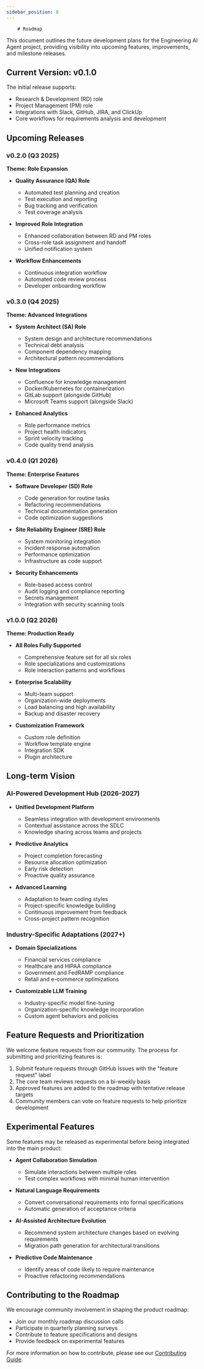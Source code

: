 ```yaml
---
sidebar_position: 8
---
```


        # Roadmap

This document outlines the future development plans for the Engineering AI Agent project, providing visibility into upcoming features, improvements, and milestone releases.

## Current Version: v0.1.0

The initial release supports:
- Research & Development (RD) role
- Project Management (PM) role
- Integrations with Slack, GitHub, JIRA, and ClickUp
- Core workflows for requirements analysis and development

## Upcoming Releases

### v0.2.0 (Q3 2025)

**Theme: Role Expansion**

- **Quality Assurance (QA) Role**
  - Automated test planning and creation
  - Test execution and reporting
  - Bug tracking and verification
  - Test coverage analysis

- **Improved Role Integration**
  - Enhanced collaboration between RD and PM roles
  - Cross-role task assignment and handoff
  - Unified notification system

- **Workflow Enhancements**
  - Continuous integration workflow
  - Automated code review process
  - Developer onboarding workflow

### v0.3.0 (Q4 2025)

**Theme: Advanced Integrations**

- **System Architect (SA) Role**
  - System design and architecture recommendations
  - Technical debt analysis
  - Component dependency mapping
  - Architectural pattern recommendations

- **New Integrations**
  - Confluence for knowledge management
  - Docker/Kubernetes for containerization
  - GitLab support (alongside GitHub)
  - Microsoft Teams support (alongside Slack)

- **Enhanced Analytics**
  - Role performance metrics
  - Project health indicators
  - Sprint velocity tracking
  - Code quality trend analysis

### v0.4.0 (Q1 2026)

**Theme: Enterprise Features**

- **Software Developer (SD) Role**
  - Code generation for routine tasks
  - Refactoring recommendations
  - Technical documentation generation
  - Code optimization suggestions

- **Site Reliability Engineer (SRE) Role**
  - System monitoring integration
  - Incident response automation
  - Performance optimization
  - Infrastructure as code support

- **Security Enhancements**
  - Role-based access control
  - Audit logging and compliance reporting
  - Secrets management
  - Integration with security scanning tools

### v1.0.0 (Q2 2026)

**Theme: Production Ready**

- **All Roles Fully Supported**
  - Comprehensive feature set for all six roles
  - Role specializations and customizations
  - Role interaction patterns and workflows

- **Enterprise Scalability**
  - Multi-team support
  - Organization-wide deployments
  - Load balancing and high availability
  - Backup and disaster recovery

- **Customization Framework**
  - Custom role definition
  - Workflow template engine
  - Integration SDK
  - Plugin architecture

## Long-term Vision

### AI-Powered Development Hub (2026-2027)

- **Unified Development Platform**
  - Seamless integration with development environments
  - Contextual assistance across the SDLC
  - Knowledge sharing across teams and projects

- **Predictive Analytics**
  - Project completion forecasting
  - Resource allocation optimization
  - Early risk detection
  - Proactive quality assurance

- **Advanced Learning**
  - Adaptation to team coding styles
  - Project-specific knowledge building
  - Continuous improvement from feedback
  - Cross-project pattern recognition

### Industry-Specific Adaptations (2027+)

- **Domain Specializations**
  - Financial services compliance
  - Healthcare and HIPAA compliance
  - Government and FedRAMP compliance
  - Retail and e-commerce optimizations

- **Customizable LLM Training**
  - Industry-specific model fine-tuning
  - Organization-specific knowledge incorporation
  - Custom agent behaviors and policies

## Feature Requests and Prioritization

We welcome feature requests from our community. The process for submitting and prioritizing features is:

1. Submit feature requests through GitHub Issues with the "feature request" label
2. The core team reviews requests on a bi-weekly basis
3. Approved features are added to the roadmap with tentative release targets
4. Community members can vote on feature requests to help prioritize development

## Experimental Features

Some features may be released as experimental before being integrated into the main product:

- **Agent Collaboration Simulation**
  - Simulate interactions between multiple roles
  - Test complex workflows with minimal human intervention

- **Natural Language Requirements**
  - Convert conversational requirements into formal specifications
  - Automatic generation of acceptance criteria

- **AI-Assisted Architecture Evolution**
  - Recommend system architecture changes based on evolving requirements
  - Migration path generation for architectural transitions

- **Predictive Code Maintenance**
  - Identify areas of code likely to require maintenance
  - Proactive refactoring recommendations

## Contributing to the Roadmap

We encourage community involvement in shaping the product roadmap:

- Join our monthly roadmap discussion calls
- Participate in quarterly planning surveys
- Contribute to feature specifications and designs
- Provide feedback on experimental features

For more information on how to contribute, please see our [Contributing Guide](contributing.md).
